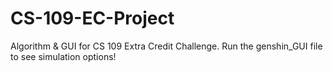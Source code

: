 # CS-109-EC-Project
Algorithm &amp; GUI for CS 109 Extra Credit Challenge. 
Run the genshin_GUI file to see simulation options!
